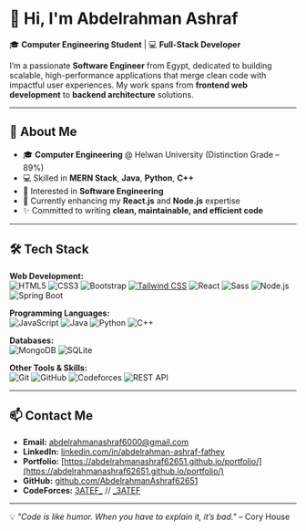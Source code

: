 # 👋 Hi, I'm Abdelrahman Ashraf  

🎓 **Computer Engineering Student** | 💻 **Full-Stack Developer**

I’m a passionate **Software Engineer** from Egypt, dedicated to building scalable, high-performance applications that merge clean code with impactful user experiences. My work spans from **frontend web development** to **backend architecture** solutions.  

---

## 🚀 About Me
- 🎓 **Computer Engineering** @ Helwan University (Distinction Grade – 89%)
- 💻 Skilled in **MERN Stack**, **Java**, **Python**, **C++**
- 🤖 Interested in **Software Engineering**
- 🌱 Currently enhancing my **React.js** and **Node.js** expertise
- ✨ Committed to writing **clean, maintainable, and efficient code**

---

## 🛠 Tech Stack
**Web Development:**  
![HTML5](https://img.shields.io/badge/HTML5-E34F26?style=for-the-badge&logo=html5&logoColor=white)  ![CSS3](https://img.shields.io/badge/CSS3-1572B6?style=for-the-badge&logo=css3&logoColor=white)  ![Bootstrap](https://img.shields.io/badge/Bootstrap-563D7C?style=for-the-badge&logo=bootstrap&logoColor=white)  [![Tailwind CSS](https://img.shields.io/badge/Tailwind-38B2AC?style=for-the-badge&logo=tailwind-css&logoColor=white)](https://tailwindcss.com/)  ![React](https://img.shields.io/badge/React-20232A?style=for-the-badge&logo=react&logoColor=61DAFB) ![Sass](https://img.shields.io/badge/Sass-CC6699?style=for-the-badge&logo=sass&logoColor=white)  ![Node.js](https://img.shields.io/badge/Node.js-339933?style=for-the-badge&logo=node.js&logoColor=white)  ![Spring Boot](https://img.shields.io/badge/Spring%20Boot-6DB33F?style=for-the-badge&logo=springboot&logoColor=white)  


**Programming Languages:**  
![JavaScript](https://img.shields.io/badge/JavaScript-F7DF1E?style=for-the-badge&logo=javascript&logoColor=black)  ![Java](https://img.shields.io/badge/Java-007396?style=for-the-badge&logo=java&logoColor=white)
![Python](https://img.shields.io/badge/Python-3776AB?style=for-the-badge&logo=python&logoColor=white)  ![C++](https://img.shields.io/badge/C++-00599C?style=for-the-badge&logo=c%2B%2B&logoColor=white)  

**Databases:**  
![MongoDB](https://img.shields.io/badge/MongoDB-4EA94B?style=for-the-badge&logo=mongodb&logoColor=white)  ![SQLite](https://img.shields.io/badge/SQLite-003B57?style=for-the-badge&logo=sqlite&logoColor=white)  

**Other Tools & Skills:**  
![Git](https://img.shields.io/badge/Git-F05032?style=for-the-badge&logo=git&logoColor=white) ![GitHub](https://img.shields.io/badge/GitHub-181717?style=for-the-badge&logo=github&logoColor=white) ![Codeforces](https://img.shields.io/badge/Codeforces-1F8ACB?style=for-the-badge&logo=codeforces&logoColor=white)
![REST API](https://img.shields.io/badge/REST%20API-02569B?style=for-the-badge&logo=api&logoColor=white)  

---

## 📫 Contact Me
- **Email:** abdelrahmanashraf6000@gmail.com  
- **LinkedIn:** [linkedin.com/in/abdelrahman-ashraf-fathey](https://linkedin.com/in/abdelrahman-ashraf-fathey/)  
- **Portfolio:** [https://abdelrahmanashraf62651.github.io/portfolio/](https://abdelrahmanashraf62651.github.io/portfolio/)  
- **GitHub:** [github.com/AbdelrahmanAshraf62651](https://github.com/AbdelrahmanAshraf62651)
- **CodeForces:** [3ATEF_](https://codeforces.com/profile/3ATEF_) // [_3ATEF](https://codeforces.com/profile/_3ATEF)  
---
💡 *"Code is like humor. When you have to explain it, it’s bad."* – Cory House
